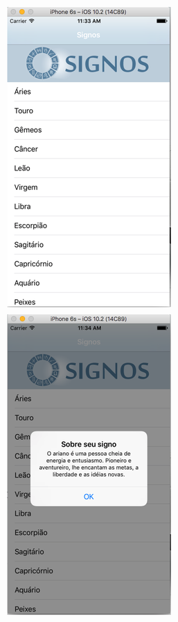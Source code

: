 ![alt tag](https://raw.githubusercontent.com/nubioknupp/signos-app/master/Screenshots/Home.png "Screenshot da tela do Aplicativo")

![alt tag](https://raw.githubusercontent.com/nubioknupp/signos-app/master/Screenshots/Detalhes.png "Screenshot do popup de detalhes do Aplicativo")
